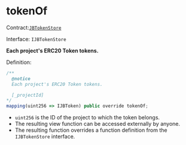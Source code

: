 # tokenOf

Contract:[`JBTokenStore`](../)​‌

Interface: `IJBTokenStore`

**Each project's ERC20 Token tokens.**

Definition:

```javascript
/** 
  @notice
  Each project's ERC20 Token tokens.

  [_projectId]
*/
mapping(uint256 => IJBToken) public override tokenOf;
```

* `uint256` is the ID of the project to which the token belongs.
* The resulting view function can be accessed externally by anyone. 
* The resulting function overrides a function definition from the `IJBTokenStore` interface.

